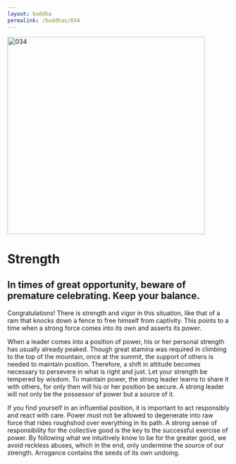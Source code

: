 ```yaml
---
layout: buddha
permalink: /buddhas/034
---
```


<div class="uk-text-center">
<img src="{{"/assets/img/buddhas/buddha-034.jpg" | relative_url}}" alt="034"  width="448" height="448"></div>

# Strength

##  In times of great opportunity, beware of premature celebrating. Keep your balance.



Congratulations! There is strength and vigor in this situation, like that of a ram that knocks down a fence to free himself from captivity. This points to a time when a strong force comes into its own and asserts its power.

When a leader comes into a position of power, his or her personal strength has usually already peaked. Though great stamina was required in climbing to the top of the mountain, once at the summit, the support of others is needed to maintain position. Therefore, a shift in attitude becomes necessary to persevere in what is right and just. Let your strength be tempered by wisdom. To maintain power, the strong leader learns to share it with others, for only then will his or her position be secure. A strong leader will not only be the possessor of power but a source of it.

If you find yourself in an influential position, it is important to act responsibly and react with care. Power must not be allowed to degenerate into raw force that rides roughshod over everything in its path. A strong sense of responsibility for the collective good is the key to the successful exercise of power. By following what we intuitively know to be for the greater good, we avoid reckless abuses, which in the end, only undermine the source of our strength. Arrogance contains the seeds of its own undoing.
